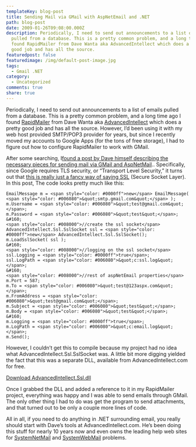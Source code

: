 ```yaml
---
templateKey: blog-post
title: Sending Mail via GMail with AspNetEmail and .NET
path: blog-post
date: 2009-01-26T09:08:00.000Z
description: Periodically, I need to send out announcements to a list of emails
  pulled from a database. This is a pretty common problem, and a long time ago I
  found RapidMailer from Dave Wanta aka AdvancedIntellect which does a pretty
  good job and has all the source.
featuredpost: false
featuredimage: /img/default-post-image.jpg
tags:
  - Gmail .NET
category:
  - Uncategorized
comments: true
share: true
---
```

Periodically, I need to send out announcements to a list of emails pulled from a database. This is a pretty common problem, and a long time ago I found [RapidMailer](http://www.aspnetemail.com/rapidmailer) from Dave Wanta aka [AdvancedIntellect](http://advancedintellect.com/) which does a pretty good job and has all the source. However, I’d been using it with my web host provided SMTP/POP3 provider for years, but since I recently moved my accounts to Google Apps (for the tons of free storage), I had to figure out how to configure RapidMailer to work with GMail.

After some searching, I[found a post by Dave himself describing the necessary pieces for sending mail via GMail and AspNetMail](http://www.advancedintellect.com/forum_viewpost.aspx?forum=1&post=2058).. Specifically, since Google requires TLS security, or “Transport Level Security,” it turns out that [this is really just a fancy way of saying SSL](http://mail.google.com/support/bin/answer.py?answer=13287) (Secure Socket Layer). In this post, The code looks pretty much like this:

```
EmailMessage m = <span style="color: #0000ff">new</span> EmailMessage( <span style="color: #006080">&quot;smtp.gmail.com&quot;</span> );
m.Username = <span style="color: #006080">&quot;test@gmail.com&quot;</span>;
m.Password = <span style="color: #006080">&quot;test&quot;</span>;
&#160;
<span style="color: #008000">//create the ssl socket</span>
AdvancedIntellect.Ssl.SslSocket ssl = <span style="color: #0000ff">new</span> AdvancedIntellect.Ssl.SslSocket();
m.LoadSslSocket( ssl );
&#160;
<span style="color: #008000">//logging on the ssl socket</span>
ssl.Logging = <span style="color: #0000ff">true</span>;
ssl.LogPath = <span style="color: #006080">&quot;c:ssl.log&quot;</span>;
&#160;
<span style="color: #008000">//rest of aspNetEmail properties</span>
m.Port = 587;
m.To = <span style="color: #006080">&quot;test@123aspx.com&quot;</span>;
m.FromAddress = <span style="color: #006080">&quot;test@gmail.com&quot;</span>;
m.Subject = <span style="color: #006080">&quot;test&quot;</span>;
m.Body = <span style="color: #006080">&quot;test&quot;</span>;
&#160;
m.Logging = <span style="color: #0000ff">true</span>;
m.LogPath = <span style="color: #006080">&quot;c:email.log&quot;</span>;
m.Send();
```

However, I couldn’t get this to compile because my project had no idea what AdvancedIntellect.Ssl.SslSocket was. A little bit more digging yielded the fact that this was a separate DLL, available from AdvancedIntellect.com for free.

[Download AdvancedIntellect.Ssl.dll](http://advancedintellect.com/download.aspx)

Once I grabbed the DLL and added a reference to it in my RapidMailer project, everything was happy and I was able to send emails through GMail. The only other thing I had to do was get the program to send attachments, and that turned out to be only a couple more lines of code.

All in all, if you need to do anything in .NET surrounding email, you really should start with Dave’s tools at AdvancedIntellect.com. He’s been doing this stuff for nearly 10 years now and even owns the leading help web sites for [SystemNetMail](http://www.systemnetmail.com/) and [SystemWebMail](http://www.systemwebmail.com/) problems.